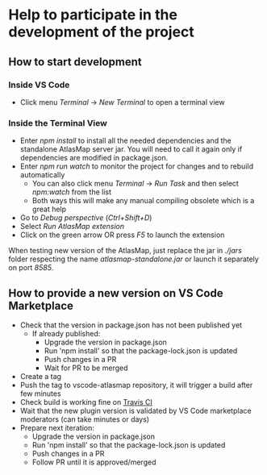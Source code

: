 # Help to participate in the development of the project

## How to start development

### Inside VS Code

* Click menu *Terminal* -> *New Terminal* to open a terminal view

### Inside the Terminal View

* Enter *npm install* to install all the needed dependencies and the standalone AtlasMap server jar. You will need to call it again only if dependencies are modified in package.json.
* Enter *npm run watch* to monitor the project for changes and to rebuild automatically
  * You can also click menu *Terminal* -> *Run Task* and then select *npm:watch* from the list
  * Both ways this will make any manual compiling obsolete which is a great help
* Go to *Debug perspective* (*Ctrl+Shift+D*)
* Select *Run AtlasMap extension*
* Click on the green arrow OR press *F5* to launch the extension

When testing new version of the AtlasMap, just replace the jar in *./jars* folder respecting the name *atlasmap-standalone.jar* or launch it separately on port *8585*.

## How to provide a new version on VS Code Marketplace

* Check that the version in package.json has not been published yet
  * If already published:
    * Upgrade the version in package.json
    * Run 'npm install' so that the package-lock.json is updated
    * Push changes in a PR
    * Wait for PR to be merged
* Create a tag
* Push the tag to vscode-atlasmap repository, it will trigger a build after few minutes
* Check build is working fine on [Travis CI](https://travis-ci.org/jboss-fuse/vscode-atlasmap)
* Wait that the new plugin version is validated by VS Code marketplace moderators (can take minutes or days)
* Prepare next iteration:
  * Upgrade the version in package.json
  * Run 'npm install' so that the package-lock.json is updated
  * Push changes in a PR
  * Follow PR until it is approved/merged
  